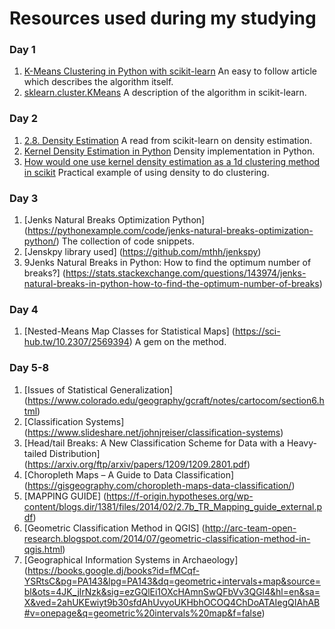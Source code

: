 # Resources used during my studying

### Day 1
1. [K-Means Clustering in Python with scikit-learn](https://www.datacamp.com/community/tutorials/k-means-clustering-python) An easy to follow article which describes the algorithm itself.
2. [sklearn.cluster.KMeans](http://scikit-learn.org/stable/modules/generated/sklearn.cluster.KMeans.html) A description of the algorithm in scikit-learn.

### Day 2
1. [2.8. Density Estimation](http://scikit-learn.org/stable/modules/density.html) A read from scikit-learn on density estimation.
2. [Kernel Density Estimation in Python](https://jakevdp.github.io/blog/2013/12/01/kernel-density-estimation/) Density implementation in Python.
3. [How would one use kernel density estimation as a 1d clustering method in scikit](https://stackoverflow.com/questions/35094454/how-would-one-use-kernel-density-estimation-as-a-1d-clustering-method-in-scikit) Practical example of using density to do clustering.

### Day 3
1. [Jenks Natural Breaks Optimization Python] (https://pythonexample.com/code/jenks-natural-breaks-optimization-python/) The collection of code snippets.
2. [Jenskpy library used] (https://github.com/mthh/jenkspy)
3. 9Jenks Natural Breaks in Python: How to find the optimum number of breaks?] (https://stats.stackexchange.com/questions/143974/jenks-natural-breaks-in-python-how-to-find-the-optimum-number-of-breaks)

### Day 4
1. [Nested-Means Map Classes for Statistical Maps] (https://sci-hub.tw/10.2307/2569394) A gem on the method.

### Day 5-8
1. [Issues of Statistical Generalization] (https://www.colorado.edu/geography/gcraft/notes/cartocom/section6.html)
2. [Classification Systems] (https://www.slideshare.net/johnjreiser/classification-systems)
3. [Head/tail Breaks: A New Classification Scheme for Data with a Heavy-tailed Distribution] (https://arxiv.org/ftp/arxiv/papers/1209/1209.2801.pdf)
4. [Choropleth Maps – A Guide to Data Classification] (https://gisgeography.com/choropleth-maps-data-classification/)
5. [MAPPING GUIDE] (https://f-origin.hypotheses.org/wp-content/blogs.dir/1381/files/2014/02/2.7b_TR_Mapping_guide_external.pdf)
6. [Geometric Classification Method in QGIS] (http://arc-team-open-research.blogspot.com/2014/07/geometric-classification-method-in-qgis.html)
7. [Geographical Information Systems in Archaeology] (https://books.google.dj/books?id=fMCqf-YSRtsC&pg=PA143&lpg=PA143&dq=geometric+intervals+map&source=bl&ots=4JK_jlrNzk&sig=ezGQlEi1OXcHAmnSwQFbVv3QGl4&hl=en&sa=X&ved=2ahUKEwiyt9b30sfdAhUvyoUKHbhOCOQ4ChDoATAIegQIAhAB#v=onepage&q=geometric%20intervals%20map&f=false)
